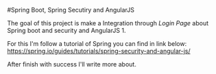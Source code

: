#Spring Boot, Spring Secutiry and AngularJS

The goal of this project is make a Integration through *Login Page* about Spring boot and security and AngularJS 1.

For this I'm follow a tutorial of Spring you can find in link below: https://spring.io/guides/tutorials/spring-security-and-angular-js/

After finish with success I'll write more about.
